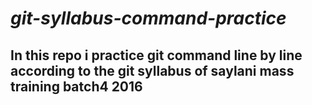 # ***git-syllabus-command-practice***
## In this repo i practice git command line by line according to the git syllabus of saylani mass training batch4 2016
